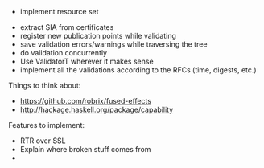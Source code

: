 + implement resource set

- extract SIA from certificates
- register new publication points while validating
- save validation errors/warnings while traversing the tree
- do validation concurrently 
- Use ValidatorT wherever it makes sense
- implement all the validations according to the RFCs (time, digests, etc.)


Things to think about:

- https://github.com/robrix/fused-effects
- http://hackage.haskell.org/package/capability


Features to implement:
- RTR over SSL 
- Explain where broken stuff comes from
- 